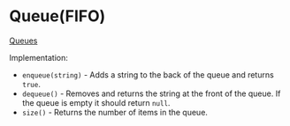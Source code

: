 # Queue(FIFO)

[Queues](https://en.wikipedia.org/wiki/Queue_(abstract_data_type))

Implementation:

- `enqueue(string)` - Adds a string to the back of the queue and returns `true`.
- `dequeue()` - Removes and returns the string at the front of the queue. If the queue is empty it should return `null`.
- `size()` - Returns the number of items in the queue.